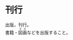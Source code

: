 # 刊行

<div class="vocab-term">
<div class="vocab-term-title">出版，刊行。</div>
<div class="vocab-term-content">
書籍・<ruby>図画<rt>ずが</rt></ruby>などを出版すること。
</div>
</div>